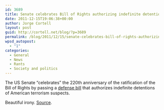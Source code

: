 ```yaml
---
id: 3689
title: Senate celebrates Bill of Rights authorizing indefinite detentions
date: 2011-12-15T19:06:38+00:00
author: Jorge Cortell
layout: post
guid: http://cortell.net/blog/?p=3689
permalink: /blog/2011/12/15/senate-celebrates-bill-of-rights-authorizing-indefinite-detentions/
wpsd_autopost:
  - "1"
categories:
  - General
  - News
  - Rants
  - Society and politics
---
```

The US Senate &#8220;celebrates&#8221; the 220th anniversary of the ratification of the Bill of Rights by passing a <a href="http://bit.ly/uCfNUi" target="_hplink">defense bill</a> that authorizes indefinite detentions of American terrorism suspects.

Beautiful irony. <a title="HuffingtonPost" href="http://www.huffingtonpost.com/2011/12/15/indefinite-military-detention-bill-passes_n_1152114.html" target="_blank">Source</a>.